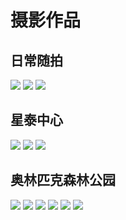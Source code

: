 # 摄影作品

## 日常随拍

<div class="album-wrap">
    <img src="/blog/pics/road/1.jpg" class="medium-zoom-image"/>
    <img src="/blog/pics/road/2.jpg" class="medium-zoom-image"/>
    <img src="/blog/pics/road/3.jpg" class="medium-zoom-image"/>
</div>

## 星泰中心

<div class="album-wrap">
    <img src="/blog/pics/star/1.jpg" class="medium-zoom-image"/>
    <img src="/blog/pics/star/2.jpg" class="medium-zoom-image"/>
    <img src="/blog/pics/star/3.jpg" class="medium-zoom-image"/>
</div>

## 奥林匹克森林公园

<div class="album-wrap">
    <img src="/blog/pics/park/1.jpg" class="medium-zoom-image"/>
    <img src="/blog/pics/park/2.jpg" class="medium-zoom-image"/>
    <img src="/blog/pics/park/3.jpg" class="medium-zoom-image"/>
    <img src="/blog/pics/park/4.jpg" class="medium-zoom-image"/>
    <img src="/blog/pics/park/5.jpg" class="medium-zoom-image"/>
    <img src="/blog/pics/park/6.jpg" class="medium-zoom-image"/>
</div>
